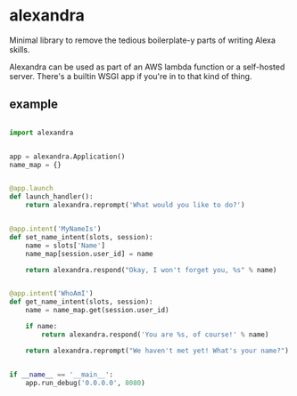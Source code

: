 # alexandra

Minimal library to remove the tedious boilerplate-y parts of writing Alexa
skills.

Alexandra can be used as part of an AWS lambda function or a self-hosted
server. There's a builtin WSGI app if you're in to that kind of thing.

## example

```python

import alexandra


app = alexandra.Application()
name_map = {}


@app.launch
def launch_handler():
    return alexandra.reprompt('What would you like to do?')


@app.intent('MyNameIs')
def set_name_intent(slots, session):
    name = slots['Name']
    name_map[session.user_id] = name

    return alexandra.respond("Okay, I won't forget you, %s" % name)


@app.intent('WhoAmI')
def get_name_intent(slots, session):
    name = name_map.get(session.user_id)

    if name:
        return alexandra.respond('You are %s, of course!' % name)

    return alexandra.reprompt("We haven't met yet! What's your name?")


if __name__ == '__main__':
    app.run_debug('0.0.0.0', 8080)
```
